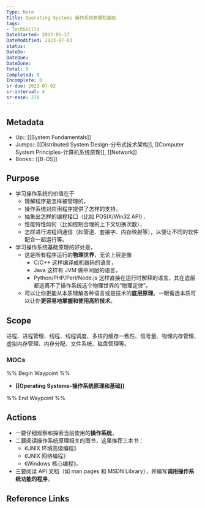```yaml
---
Type: Note
Title: Operating Systems-操作系统原理和基础
tags: 
- TechSkills
DateStarted: 2023-05-17
DateModified: 2023-07-03
status:
DateDo:
DateDue: 
DateDone:
Total: 0
Completed: 0
Incomplete: 0
sr-due: 2023-07-02
sr-interval: 4
sr-ease: 270
---
```

## Metadata
- Up:: [[System Fundamentals]]
- Jumps::  [[Distributed System Design-分布式技术架构]], [[Computer System Principles-计算机系统原理]], [[Network]]
- Books:: [[B-OS]]
## Purpose
- 学习操作系统的价值在于
	- 理解程序是怎样被管理的，
	- 操作系统对应用程序提供了怎样的支持，
	- 抽象出怎样的编程接口（比如 POSIX/Win32 API），
	- 性能特性如何（比如控制合理的上下文切换次数），
	- 怎样进行进程间通信（如管道、套接字、内存映射等），以便让不同的软件配合一起运行等。  
- 学习操作系统基础原理的好处是，
	- 这是所有程序运行的**物理世界**，无论上层是像
		- C/C++ 这样编译成机器码的语言，
		- Java 这样有 JVM 做中间层的语言，
		- Python/PHP/Perl/Node.js 这样直接在运行时解释的语言，其在底层都逃离不了操作系统这个物理世界的“物理定律”。
	- 可以让你更能从本质理解各种语言或是技术的**底层原理**。一眼看透本质可以让你**更容易地掌握和使用高阶技术**。
## Scope
进程、进程管理、线程、线程调度、多核的缓存一致性、信号量、物理内存管理、虚拟内存管理、内存分配、文件系统、磁盘管理等。  
### MOCs
%% Begin Waypoint %%
- **[[Operating Systems-操作系统原理和基础]]**

%% End Waypoint %%
## Actions
- 一要仔细观察和探索当前使用的**操作系统**，
- 二要阅读操作系统原理相关的图书，这里推荐三本书：
	- 《UNIX 环境高级编程》
	- 《UNIX 网络编程》
	- 《Windows 核心编程》。
- 三要阅读 API 文档（如 man pages 和 MSDN Library），并编写**调用操作系统功能的程序**。
## Reference Links
[^1]: [06 | 如何才能拥有技术领导力？-极客时间](https://time.geekbang.org/column/article/291)